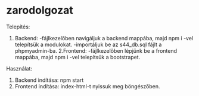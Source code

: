 # zarodolgozat
Telepítés:
1. Backend:
  -fájlkezelőben navigáljuk a backend mappába, majd npm i -vel telepítsük a modulokat.
  -importáljuk  be az s44_db.sql fájlt a phpmyadmin-ba.
2.Frontend:
  -fájlkezelőben lépjünk be a frontend mappába, majd npm i -vel telepítsük a bootstrapet.

Használat:
1. Backend indítása: npm start
2. Frontend indítása: index-html-t nyissuk meg böngészőben.
